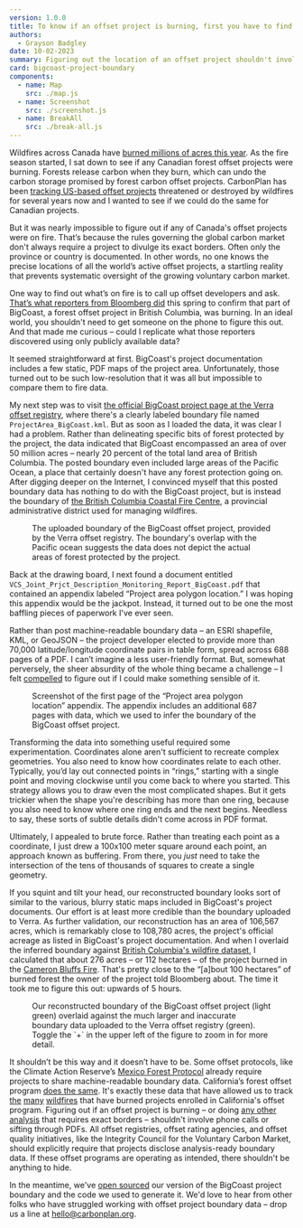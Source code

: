 ```yaml
---
version: 1.0.0
title: To know if an offset project is burning, first you have to find it
authors:
  - Grayson Badgley
date: 10-02-2023
summary: Figuring out the location of an offset project shouldn't involve a scavenger hunt.
card: bigcoast-project-boundary
components:
  - name: Map
    src: ./map.js
  - name: Screenshot
    src: ./screenshot.js
  - name: BreakAll
    src: ./break-all.js
---
```


Wildfires across Canada have [burned millions of acres this year](https://en.wikipedia.org/wiki/2023_Canadian_wildfires). As the fire season started, I sat down to see if any Canadian forest offset projects were burning. Forests release carbon when they burn, which can undo the carbon storage promised by forest carbon offset projects. CarbonPlan has been [tracking US-based offset projects](https://carbonplan.org/research/forest-offsets-fires) threatened or destroyed by wildfires for several years now and I wanted to see if we could do the same for Canadian projects.

But it was nearly impossible to figure out if any of Canada's offset projects were on fire. That’s because the rules governing the global carbon market don't always require a project to divulge its exact borders. Often only the province or country is documented. In other words, no one knows the precise locations of all the world’s active offset projects, a startling reality that prevents systematic oversight of the growing voluntary carbon market.

One way to find out what’s on fire is to call up offset developers and ask. [That’s what reporters from Bloomberg did](https://www.bloomberg.com/news/articles/2023-06-26/canada-wildfire-season-burns-forest-set-aside-for-carbon-offsets) this spring to confirm that part of BigCoast, a forest offset project in British Columbia, was burning. In an ideal world, you shouldn't need to get someone on the phone to figure this out. And that made me curious – could I replicate what those reporters discovered using only publicly available data?

It seemed straightforward at first. BigCoast's project documentation includes a few static, PDF maps of the project area. Unfortunately, those turned out to be such low-resolution that it was all but impossible to compare them to fire data.

My next step was to visit [the official BigCoast project page at the Verra offset registry](https://registry.verra.org/app/projectDetail/VCS/3018), where there's a clearly labeled boundary file named `ProjectArea_BigCoast.kml`. But as soon as I loaded the data, it was clear I had a problem. Rather than delineating specific bits of forest protected by the project, the data indicated that BigCoast encompassed an area of over 50 million acres – nearly 20 percent of the total land area of British Columbia. The posted boundary even included large areas of the Pacific Ocean, a place that certainly doesn't have any forest protection going on. After digging deeper on the Internet, I convinced myself that this posted boundary data has nothing to do with the BigCoast project, but is instead the boundary of [the British Columbia Coastal Fire Centre](https://www2.gov.bc.ca/gov/content/safety/wildfire-status/about-bcws/fire-centres), a provincial administrative district used for managing wildfires.

<Figure>
  <Map />
  <FigureCaption number={1}>
    The uploaded boundary of the BigCoast offset project, provided by the Verra
    offset registry. The boundary's overlap with the Pacific ocean suggests the
    data does not depict the actual areas of forest protected by the project.
  </FigureCaption>
</Figure>

Back at the drawing board, I next found a document entitled <BreakAll>`VCS_Joint_Prjct_Description_Monitoring_Report_BigCoast.pdf`</BreakAll> that contained an appendix labeled “Project area polygon location.” I was hoping this appendix would be the jackpot. Instead, it turned out to be one the most baffling pieces of paperwork I've ever seen.

Rather than post machine-readable boundary data – an ESRI shapefile, KML, or GeoJSON – the project developer elected to provide more than 70,000 latitude/longitude coordinate pairs in table form, spread across 688 pages of a PDF. I can’t imagine a less user-friendly format. But, somewhat perversely, the sheer absurdity of the whole thing became a challenge – I felt [compelled](https://xkcd.com/356/) to figure out if I could make something sensible of it.

<Figure>
  <Screenshot />
  <FigureCaption number={2}>
    Screenshot of the first page of the “Project area polygon location”
    appendix. The appendix includes an additional 687 pages with data, which we
    used to infer the boundary of the BigCoast offset project.
  </FigureCaption>
</Figure>

Transforming the data into something useful required some experimentation. Coordinates alone aren't sufficient to recreate complex geometries. You also need to know how coordinates relate to each other. Typically, you’d lay out connected points in “rings,” starting with a single point and moving clockwise until you come back to where you started. This strategy allows you to draw even the most complicated shapes. But it gets trickier when the shape you're describing has more than one ring, because you also need to know where one ring ends and the next begins. Needless to say, these sorts of subtle details didn't come across in PDF format.

Ultimately, I appealed to brute force. Rather than treating each point as a coordinate, I just drew a 100x100 meter square around each point, an approach known as buffering. From there, you _just_ need to take the intersection of the tens of thousands of squares to create a single geometry.

If you squint and tilt your head, our reconstructed boundary looks sort of similar to the various, blurry static maps included in BigCoast's project documents. Our effort is at least more credible than the boundary uploaded to Verra. As further validation, our reconstruction has an area of 106,567 acres, which is remarkably close to 108,780 acres, the project's official acreage as listed in BigCoast's project documentation. And when I overlaid the inferred boundary against [ British Columbia's wildfire dataset](https://catalogue.data.gov.bc.ca/dataset/fire-perimeters-current), I calculated that about 276 acres – or 112 hectares – of the project burned in the [Cameron Bluffs Fire](https://wildfiresituation.nrs.gov.bc.ca/incidents?fireYear=2023&incidentNumber=V70600). That's pretty close to the “[a]bout 100 hectares” of burned forest the owner of the project told Bloomberg about. The time it took me to figure this out: upwards of 5 hours.

<Figure>
  <Map showZoom showInferred />
  <FigureCaption number={3}>
    Our reconstructed boundary of the BigCoast offset project (light green)
    overlaid against the much larger and inaccurate boundary data uploaded to
    the Verra offset registry (green). Toggle the `+` in the upper left of the
    figure to zoom in for more detail.
  </FigureCaption>
</Figure>

It shouldn’t be this way and it doesn’t have to be. Some offset protocols, like the Climate Action Reserve’s [Mexico Forest Protocol](https://www.climateactionreserve.org/how/protocols/ncs/mexico-forest/) already require projects to share machine-readable boundary data. California’s forest offset program [does the same](https://webmaps.arb.ca.gov/ARBOCIssuanceMap/). It's exactly these data that have allowed us to track [the](https://carbonplan.org/research/offset-project-fire) [many](https://www.frontiersin.org/articles/10.3389/ffgc.2022.930426/full) [wildfires](https://carbonplan.org/blog/buffer-update-two) that have burned projects enrolled in California's offset program. Figuring out if an offset project is burning – or doing [any other analysis](https://www.nature.com/articles/s43247-023-00984-2) that requires exact borders – shouldn't involve phone calls or sifting through PDFs. All offset registries, offset rating agencies, and offset quality initiatives, like the Integrity Council for the Voluntary Carbon Market, should explicitly require that projects disclose analysis-ready boundary data. If these offset programs are operating as intended, there shouldn't be anything to hide.

In the meantime, we've [open sourced](https://github.com/carbonplan/bigcoast-project-boundary) our version of the BigCoast project boundary and the code we used to generate it. We'd love to hear from other folks who have struggled working with offset project boundary data – drop us a line at [hello@carbonplan.org](mailto:hello@carbonplan.org).
